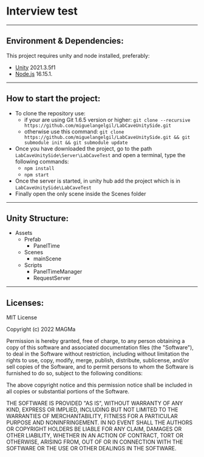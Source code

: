# Interview test
----------------

## Environment & Dependencies:
This project requires unity and node installed, preferably:
* [Unity](https://unity3d.com/get-unity/download/archive) 2021.3.5f1 
* [Node.js](https://nodejs.org) 16.15.1.

---------------------

## How to start the project:
* To clone the repository use:
    * if your are using Git 1.6.5 version or higher:
```git clone --recursive https://github.com/miguelangelgil/LabCaveUnitySide.git ```
    * otherwise use this command:
```git clone https://github.com/miguelangelgil/LabCaveUnitySide.git && git submodule init && git submodule update```
* Once you have downloaded the project, go to the path  ```LabCaveUnitySide\Server\LabCaveTest``` and open a terminal, type the following commands:
    * ```npm install```
    * ```npm start```
* Once the server is started, in unity hub add the project which is in ```LabCaveUnitySide\LabCaveTest```
* Finally open the only scene inside the Scenes folder 

-----------------

## Unity Structure:
* Assets
    * Prefab
        * PanelTime 
    * Scenes
        * mainScene
    * Scripts
        * PanelTimeManager
        * RequestServer

------------------

## Licenses:

MIT License

Copyright (c) 2022 MAGMa

Permission is hereby granted, free of charge, to any person obtaining a copy
of this software and associated documentation files (the "Software"), to deal
in the Software without restriction, including without limitation the rights
to use, copy, modify, merge, publish, distribute, sublicense, and/or sell
copies of the Software, and to permit persons to whom the Software is
furnished to do so, subject to the following conditions:

The above copyright notice and this permission notice shall be included in all
copies or substantial portions of the Software.

THE SOFTWARE IS PROVIDED "AS IS", WITHOUT WARRANTY OF ANY KIND, EXPRESS OR
IMPLIED, INCLUDING BUT NOT LIMITED TO THE WARRANTIES OF MERCHANTABILITY,
FITNESS FOR A PARTICULAR PURPOSE AND NONINFRINGEMENT. IN NO EVENT SHALL THE
AUTHORS OR COPYRIGHT HOLDERS BE LIABLE FOR ANY CLAIM, DAMAGES OR OTHER
LIABILITY, WHETHER IN AN ACTION OF CONTRACT, TORT OR OTHERWISE, ARISING FROM,
OUT OF OR IN CONNECTION WITH THE SOFTWARE OR THE USE OR OTHER DEALINGS IN THE
SOFTWARE.

